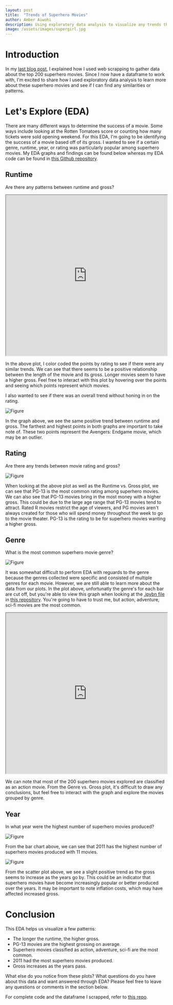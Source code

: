 ```yaml
---
layout: post
title:  "Trends of Superhero Movies"
author: Amber Aiwohi
description: Using exploratory data analysis to visualize any trends that superhero movies have. 
image: /assets/images/supergirl.jpg
---
```

# Introduction
In my [last blog post](https://amberaiwohi.github.io/my386blog/2023/03/13/data-collection.html), I explained how I used web scrapping to gather data about the top 200 superhero movies. Since I now have a dataframe to work with, I'm excited to share how I used exploratory data analysis to learn more about these superhero movies and see if I can find any similarities or patterns. 

# Let's Explore (EDA)
There are many different ways to determine the success of a movie. Some ways include looking at the Rotten Tomatoes score or counting how many tickets were sold opening weekend. For this EDA, I'm going to be identifying the success of a movie based off of its gross. I wanted to see if a certain genre, runtime, year, or rating was particularly popular among superhero movies. My EDA graphs and findings can be found below whereas my EDA code can be found in [this Github repository](https://github.com/AmberAiwohi/superheros).

## Runtime
Are there any patterns between runtime and gross?

<iframe
  src="https://AmberAiwohi.github.io//my386blog/assets/images/runtime.html"
  style="width:100%; height:500px;"
></iframe>

In the above plot, I color coded the points by rating to see if there were any similar trends. We can see that there seems to be a positive relationship between the length of the movie and its gross. Longer movies seem to have a higher gross. Feel free to interact with this plot by hovering over the points and seeing which points represent which movies. 

I also wanted to see if there was an overall trend without honing in on the rating. 

![Figure](https://github.com/AmberAiwohi/my386blog/raw/main/assets/images/runtime_lowess.png)

In the graph above, we see the same positive trend between runtime and gross. The farthest and highest points in both graphs are important to take note of. These two points represent the Avengers: Endgame movie, which may be an outlier. 

## Rating
Are there any trends between movie rating and gross?

![Figure](https://github.com/AmberAiwohi/my386blog/raw/main/assets/images/rating.png)

When looking at the above plot as well as the Runtime vs. Gross plot, we can see that PG-13 is the most common rating among superhero movies. We can also see that PG-13 movies bring in the most money with a higher gross. This could be due to the large age range that PG-13 movies tend to attract. Rated R movies restrict the age of viewers, and PG movies aren't always created for those who will spend money throughout the week to go to the movie theater. PG-13 is the rating to be for superhero movies wanting a higher gross. 

## Genre
What is the most common superhero movie genre? 

![Figure](https://github.com/AmberAiwohi/my386blog/raw/main/assets/images/genre.png)

It was somewhat difficult to perform EDA with reguards to the genre because the genres collected were specific and consisted of multiple genres for each movie. However, we are still able to learn more about the data from our plots. In the plot above, unfortunatly the genre's for each bar are cut off, but you're able to view this graph when looking at the [.ipybn file](https://github.com/AmberAiwohi/superheros/blob/main/superheroEDA.ipynb) in [this repository](https://github.com/AmberAiwohi/superheros). You're going to have to trust me, but action, adventure, sci-fi movies are the most common. 

<iframe
  src="https://AmberAiwohi.github.io//my386blog/assets/images/genre.html"
  style="width:100%; height:500px;"
></iframe>

We can note that most of the 200 superhero movies explored are classified as an action movie. From the Genre vs. Gross plot, it's difficult to draw any conclusions, but feel free to interact with the graph and explore the movies grouped by genre. 

## Year
In what year were the highest number of superhero movies produced? 

![Figure](https://github.com/AmberAiwohi/my386blog/raw/main/assets/images/mov_per_year.png)

From the bar chart above, we can see that 2011 has the highest number of superhero movies produced with 11 movies. 

![Figure](https://github.com/AmberAiwohi/my386blog/raw/main/assets/images/year_lowess.png)

From the scatter plot above, we see a slight positive trend as the gross seems to increase as the years go by. This could be an indicator that superhero movies have become increasingly popular or better produced over the years. It may be important to note inflation costs, which may have affected increased gross. 

# Conclusion
This EDA helps us visualize a few patterns:

- The longer the runtime, the higher gross.
- PG-13 movies are the highest grossing on average. 
- Superhero movies classified as action, adventure, sci-fi are the most common.
- 2011 had the most superhero movies produced.
- Gross increases as the years pass.

What else do you notice from these plots? What questions do you have about this data and want answered through EDA? Please feel free to leave any questions or comments in the section below. 

For complete code and the dataframe I scrapped, refer to [this repo](https://github.com/AmberAiwohi/superheros).
